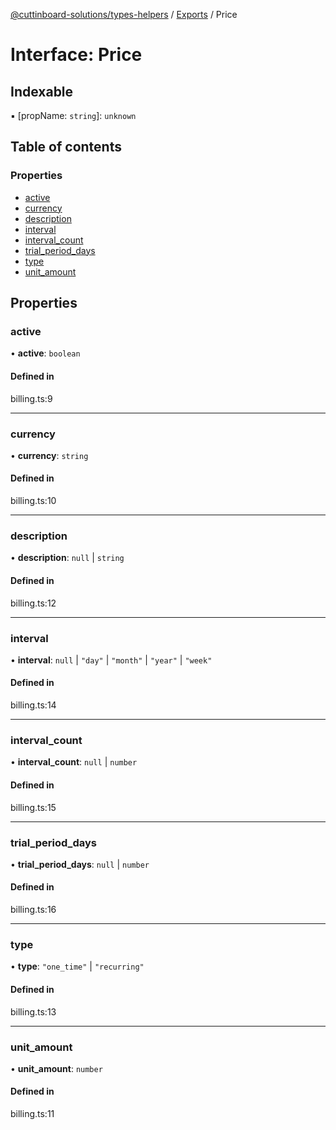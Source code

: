 [@cuttinboard-solutions/types-helpers](../README.md) / [Exports](../modules.md) / Price

# Interface: Price

## Indexable

▪ [propName: `string`]: `unknown`

## Table of contents

### Properties

- [active](Price.md#active)
- [currency](Price.md#currency)
- [description](Price.md#description)
- [interval](Price.md#interval)
- [interval\_count](Price.md#interval_count)
- [trial\_period\_days](Price.md#trial_period_days)
- [type](Price.md#type)
- [unit\_amount](Price.md#unit_amount)

## Properties

### active

• **active**: `boolean`

#### Defined in

billing.ts:9

___

### currency

• **currency**: `string`

#### Defined in

billing.ts:10

___

### description

• **description**: ``null`` \| `string`

#### Defined in

billing.ts:12

___

### interval

• **interval**: ``null`` \| ``"day"`` \| ``"month"`` \| ``"year"`` \| ``"week"``

#### Defined in

billing.ts:14

___

### interval\_count

• **interval\_count**: ``null`` \| `number`

#### Defined in

billing.ts:15

___

### trial\_period\_days

• **trial\_period\_days**: ``null`` \| `number`

#### Defined in

billing.ts:16

___

### type

• **type**: ``"one_time"`` \| ``"recurring"``

#### Defined in

billing.ts:13

___

### unit\_amount

• **unit\_amount**: `number`

#### Defined in

billing.ts:11
